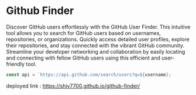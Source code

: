 # Github Finder

Discover GitHub users effortlessly with the GitHub User Finder. This intuitive tool allows you to search for GitHub users based on usernames, repositories, or organizations. Quickly access detailed user profiles, explore their repositories, and stay connected with the vibrant GitHub community. Streamline your developer networking and collaboration by easily locating and connecting with fellow GitHub users using this efficient and user-friendly tool.

```javascript
const api = `https://api.github.com/search/users?q=${username};
```

deployed link : https://shiv7700.github.io/github-finder/

